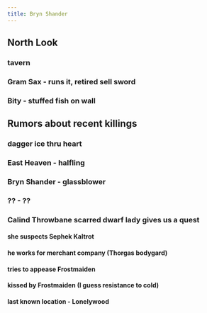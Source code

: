 ```yaml
---
title: Bryn Shander
---
```


## North Look

### tavern
### Gram Sax - runs it, retired sell sword
### Bity - stuffed fish on wall
## Rumors about recent killings
### dagger ice thru heart
### East Heaven - halfling
### Bryn Shander - glassblower
### ?? - ??
### Calind Throwbane scarred dwarf lady gives us a quest
#### she suspects Sephek Kaltrot
#### he works for merchant company (Thorgas bodygard)
#### tries to appease Frostmaiden
#### kissed by Frostmaiden (I guess resistance to cold)
#### last known location - Lonelywood
###
